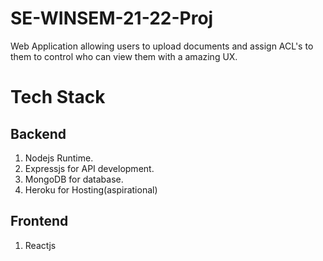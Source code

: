 # SE-WINSEM-21-22-Proj
Web Application allowing users to upload documents and assign ACL's to them to control who can view them with a amazing UX.

# Tech Stack
## Backend
1. Nodejs Runtime.
1. Expressjs for API development.
1. MongoDB for database.
1. Heroku for Hosting(aspirational)

## Frontend
1. Reactjs

